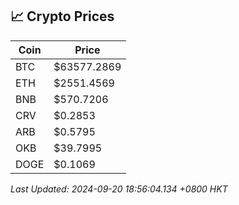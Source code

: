 ## 📈 Crypto Prices

| Coin | Price |
| ---- | ----- |
| BTC | $63577.2869 |
| ETH | $2551.4569 |
| BNB | $570.7206 |
| CRV | $0.2853 |
| ARB | $0.5795 |
| OKB | $39.7995 |
| DOGE | $0.1069 |

_Last Updated: 2024-09-20 18:56:04.134 +0800 HKT_